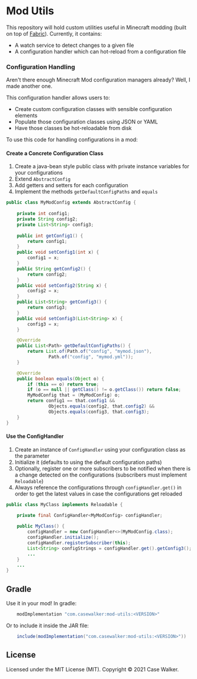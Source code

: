 # Mod Utils

This repository will hold custom utilities useful in Minecraft modding (built on top of 
[Fabric](https://fabricmc.net/)). Currently, it contains:

* A watch service to detect changes to a given file
* A configuration handler which can hot-reload from a configuration file

### Configuration Handling

Aren't there enough Minecraft Mod configuration managers already? Well, I made another one.

This configuration handler allows users to:

* Create custom configuration classes with sensible configuration elements
* Populate those configuration classes using JSON or YAML
* Have those classes be hot-reloadable from disk

To use this code for handling configurations in a mod:

#### Create a Concrete Configuration Class
1. Create a java-bean style public class with private instance variables for your configurations
2. Extend `AbstractConfig`
3. Add getters and setters for each configuration
4. Implement the methods `getDefaultConfigPaths` and `equals`


```java
public class MyModConfig extends AbstractConfig {
    
    private int config1;
    private String config2;
    private List<String> config3;
    
    public int getConfig1() {
        return config1;
    }
    public void setConfig1(int x) {
        config1 = x;
    }
    public String getConfig2() {
        return config2;
    }
    public void setConfig2(String x) {
        config2 = x;
    }
    public List<String> getConfig3() {
        return config3;
    }
    public void setConfig3(List<String> x) {
        config3 = x;
    }

    @Override
    public List<Path> getDefaultConfigPaths() {
        return List.of(Path.of("config", "mymod.json"),
                Path.of("config", "mymod.yml"));
    }

    @Override
    public boolean equals(Object o) {
        if (this == o) return true;
        if (o == null || getClass() != o.getClass()) return false;
        MyModConfig that = (MyModConfig) o;
        return config1 == that.config1 &&
                Objects.equals(config2, that.config2) &&
                Objects.equals(config3, that.config3);
    }
}
```
#### Use the ConfigHandler

1. Create an instance of `ConfigHandler` using your configuration class as the parameter
2. Initialize it (defaults to using the default configuration paths)
3. Optionally, register one or more subscribers to be notified when there is a change detected on the configurations
(subscribers must implement `Reloadable`)
4. Always reference the configurations through `configHandler.get()` in order to get the latest values in case
the configurations get reloaded
```java
public class MyClass implements Reloadable {

    private final ConfigHandler<MyModConfig> configHandler;
    
    public MyClass() {
        configHandler = new ConfigHandler<>(MyModConfig.class);
        configHandler.initialize();
        configHandler.registerSubscriber(this);
        List<String> configStrings = configHandler.get().getConfig3();
        ...
    }
    ...
}
```

## Gradle

Use it in your mod! In gradle:
```groovy
	modImplementation "com.casewalker:mod-utils:<VERSION>"
```
Or to include it inside the JAR file:
```groovy
	include(modImplementation("com.casewalker:mod-utils:<VERSION>"))
```

## License

Licensed under the MIT License (MIT). Copyright © 2021 Case Walker.
